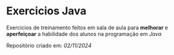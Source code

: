 # Exercicios Java

Exercicios de treinamento feitos em sala de aula para **melhorar** e **aperfeiçoar** a habilidade dos alunos na programação em _Java_

Repositório criado em: _02/11/2024_
